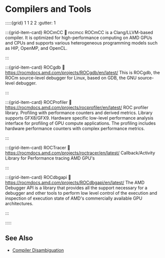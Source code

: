 # Compilers and Tools

:::::{grid} 1 1 2 2
:gutter: 1

:::{grid-item-card} ROCmCC
:link: rocmcc
ROCmCC is a Clang/LLVM-based compiler. It is optimized for high-performance
computing on AMD GPUs and CPUs and supports various heterogeneous programming
models such as HIP, OpenMP, and OpenCL.

:::

:::{grid-item-card} ROCgdb
:link: https://rocmdocs.amd.com/projects/ROCgdb/en/latest/
This is ROCgdb, the ROCm source-level debugger for Linux, based on GDB, the GNU
source-level debugger.

:::

:::{grid-item-card} ROCProfiler
:link: https://rocmdocs.amd.com/projects/rocprofiler/en/latest/
ROC profiler library. Profiling with performance counters and derived metrics.
Library supports GFX8/GFX9. Hardware specific low-level performance analysis
interface for profiling of GPU compute applications. The profiling includes
hardware performance counters with complex performance metrics.

:::

:::{grid-item-card} ROCTracer
:link: https://rocmdocs.amd.com/projects/roctracer/en/latest/
Callback/Activity Library for Performance tracing AMD GPU's

:::

:::{grid-item-card} ROCdbgapi
:link: https://rocmdocs.amd.com/projects/ROCdbgapi/en/latest/
The AMD Debugger API is a library that provides all the support necessary for a
debugger and other tools to perform low level control of the execution and
inspection of execution state of AMD's commercially available GPU architectures.

:::

:::::

## See Also

- [Compiler Disambiguation](../understand/compiler_disambiguation.md)
